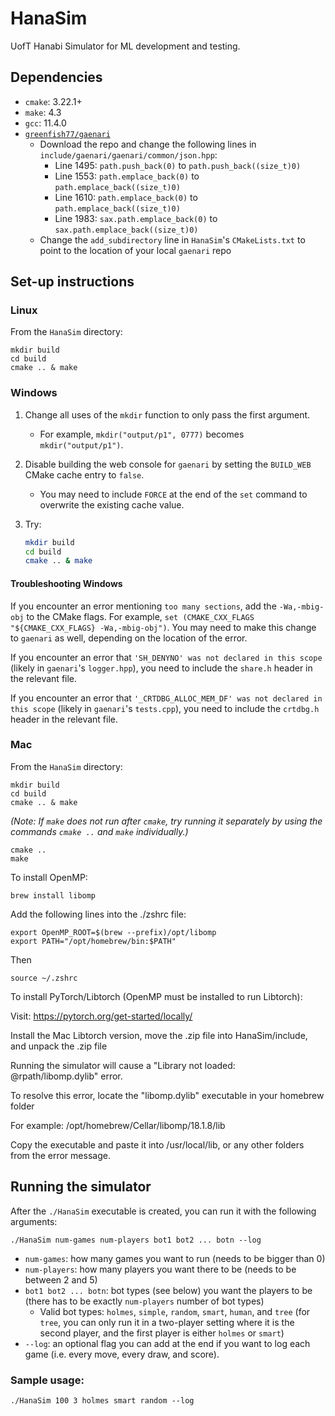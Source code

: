 # HanaSim
UofT Hanabi Simulator for ML development and testing.

## Dependencies

* `cmake`: 3.22.1+
* `make`: 4.3
* `gcc`: 11.4.0
* [`greenfish77/gaenari`](https://github.com/greenfish77/gaenari)
  * Download the repo and change the following lines in `include/gaenari/gaenari/common/json.hpp`:
    * Line 1495: `path.push_back(0)` to `path.push_back((size_t)0)`
    * Line 1553: `path.emplace_back(0)` to `path.emplace_back((size_t)0)`
    * Line 1610: `path.emplace_back(0)` to `path.emplace_back((size_t)0)`
    * Line 1983: `sax.path.emplace_back(0)` to `sax.path.emplace_back((size_t)0)`
  * Change the `add_subdirectory` line in `HanaSim`'s `CMakeLists.txt` to point to the location of your local `gaenari` repo

## Set-up instructions

### Linux

From the `HanaSim` directory:
 
```
mkdir build
cd build
cmake .. & make
```

### Windows

1. Change all uses of the `mkdir` function to only pass the first argument.
    * For example, `mkdir("output/p1", 0777)` becomes `mkdir("output/p1")`.
2. Disable building the web console for `gaenari` by setting the `BUILD_WEB` CMake cache entry to `false`.
    * You may need to include `FORCE` at the end of the `set` command to overwrite the existing cache value.
3. Try:

   ```sh
   mkdir build
   cd build
   cmake .. & make
   ```

#### Troubleshooting Windows

If you encounter an error mentioning `too many sections`, add the `-Wa,-mbig-obj` to the CMake flags.
For example, `set (CMAKE_CXX_FLAGS "${CMAKE_CXX_FLAGS} -Wa,-mbig-obj")`.
You may need to make this change to `gaenari` as well, depending on the location of the error.

If you encounter an error that `'SH_DENYNO' was not declared in this scope` (likely in `gaenari`'s `logger.hpp`), you need to include the `share.h` header in the relevant file.

If you encounter an error that `'_CRTDBG_ALLOC_MEM_DF' was not declared in this scope` (likely in `gaenari`'s `tests.cpp`), you need to include the `crtdbg.h` header in the relevant file.

### Mac

From the `HanaSim` directory:

```
mkdir build
cd build
cmake .. & make
```
*(Note: If `make` does not run after `cmake`, try running it separately by using the commands `cmake ..` and `make` individually.)*
```
cmake ..
make
```

To install OpenMP:

```
brew install libomp
```
Add the following lines into the ./zshrc file:
```
export OpenMP_ROOT=$(brew --prefix)/opt/libomp
export PATH="/opt/homebrew/bin:$PATH"
```
Then
```
source ~/.zshrc
```



To install PyTorch/Libtorch (OpenMP must be installed to run Libtorch):

Visit: https://pytorch.org/get-started/locally/

Install the Mac Libtorch version, move the .zip file into HanaSim/include, and unpack the .zip file

Running the simulator will cause a "Library not loaded: @rpath/libomp.dylib" error. 

To resolve this error, locate the "libomp.dylib" executable in your homebrew folder 

For example: /opt/homebrew/Cellar/libomp/18.1.8/lib

Copy the executable and paste it into /usr/local/lib, or any other folders from the error message. 


## Running the simulator

After the `./HanaSim` executable is created, you can run it with the following arguments:

```
./HanaSim num-games num-players bot1 bot2 ... botn --log
```

* `num-games`: how many games you want to run (needs to be bigger than 0)
* `num-players`: how many players you want there to be (needs to be between 2 and 5)
* `bot1 bot2 ... botn`: bot types (see below) you want the players to be (there has to be exactly `num-players` number of bot types)
  * Valid bot types: `holmes`, `simple`, `random`, `smart`, `human`, and `tree` (for `tree`, you can only run it in a two-player setting where it is the second player, and the first player is either `holmes` or `smart`)
* `--log`: an optional flag you can add at the end if you want to log each game (i.e. every move, every draw, and score).



### Sample usage:

```
./HanaSim 100 3 holmes smart random --log
```
